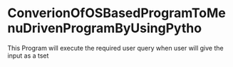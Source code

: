 # ConverionOfOSBasedProgramToMenuDrivenProgramByUsingPytho
This Program will execute the required user query when user will give the input as a tset
